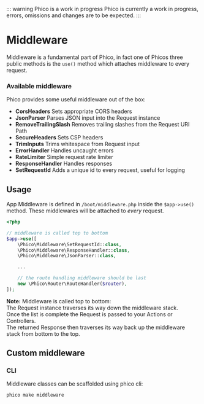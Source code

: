 ::: warning Phico is a work in progress
Phico is currently a work in progress, errors, omissions and changes are to be expected.
:::

# Middleware

Middleware is a fundamental part of Phico, in fact one of Phicos three public methods is the `use()` method which attaches middleware to every request.

### Available middleware

Phico provides some useful middleware out of the box:

- **CorsHeaders** Sets appropriate CORS headers
- **JsonParser** Parses JSON input into the Request instance
- **RemoveTrailingSlash** Removes trailing slashes from the Request URI Path
- **SecureHeaders** Sets CSP headers
- **TrimInputs** Trims whitespace from Request input
- **ErrorHandler** Handles uncaught errors
- **RateLimiter** Simple request rate limiter
- **ResponseHandler** Handles responses
- **SetRequestId** Adds a unique id to every request, useful for logging


## Usage

App Middleware is defined in `/boot/middleware.php` inside the `$app->use()` method.
These middlewares will be attached to _every_ request.

```php
<?php

// middleware is called top to bottom
$app->use([
    \Phico\Middleware\SetRequestId::class,
    \Phico\Middleware\ResponseHandler::class,
    \Phico\Middleware\JsonParser::class,

    ...

    // the route handling middleware should be last
    new \Phico\Router\RouteHandler($router),
]);
```
**Note:** Middleware is called top to bottom:
<br>The Request instance traverses its way down the middleware stack.
<br>Once the list is complete the Request is passed to your Actions or Controllers.
<br>The returned Response then traverses its way back up the middleware stack from bottom to the top.

## Custom middleware

### CLI

Middleware classes can be scaffolded using phico cli:

```sh
phico make middleware
```
